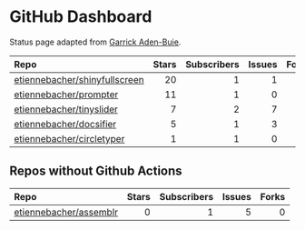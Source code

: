 GitHub Dashboard
================

Status page adapted from [Garrick
Aden-Buie](https://github.com/gadenbuie/status).

| Repo                                                                              | Stars | Subscribers | Issues | Forks | Status                                                                                                                                                           | Commit                                                                                                                                                    |
| :-------------------------------------------------------------------------------- | ----: | ----------: | -----: | ----: | :--------------------------------------------------------------------------------------------------------------------------------------------------------------- | :-------------------------------------------------------------------------------------------------------------------------------------------------------- |
| [etiennebacher/shinyfullscreen](https://github.com/etiennebacher/shinyfullscreen) |    20 |           1 |      1 |     1 | [![](https://github.com/etiennebacher/shinyfullscreen/workflows/R-CMD-check/badge.svg)](https://github.com/etiennebacher/shinyfullscreen/actions/runs/517631325) | <a href="https://github.com/etiennebacher/shinyfullscreen/commit/69221b56ccdeb8f256fb64bfa37299db209cc135" title="add cran downloads">69221b</a>          |
| [etiennebacher/prompter](https://github.com/etiennebacher/prompter)               |    11 |           1 |      0 |     0 | [![](https://github.com/etiennebacher/prompter/workflows/R-CMD-check/badge.svg)](https://github.com/etiennebacher/prompter/actions/runs/477423596)               | <a href="https://github.com/etiennebacher/prompter/commit/ebf2c586d04df17d2f5b770aa2aae0b249208564" title="add cran to installation">ebf2c5</a>           |
| [etiennebacher/tinyslider](https://github.com/etiennebacher/tinyslider)           |     7 |           2 |      7 |     0 | [![](https://github.com/etiennebacher/tinyslider/workflows/R-CMD-check/badge.svg)](https://github.com/etiennebacher/tinyslider/actions/runs/417902796)           | <a href="https://github.com/etiennebacher/tinyslider/commit/84199c2f84cc71494fdff78f68cd2fe7d8b24c70" title="add github actions">84199c</a>               |
| [etiennebacher/docsifier](https://github.com/etiennebacher/docsifier)             |     5 |           1 |      3 |     0 | [![](https://github.com/etiennebacher/docsifier/workflows/R-CMD-check/badge.svg)](https://github.com/etiennebacher/docsifier/actions/runs/586628026)             | <a href="https://github.com/etiennebacher/docsifier/commit/59eb6b6366c3be92f7bdb4c9407691a036aa765e" title="add tests for vignettes functions">59eb6b</a> |
| [etiennebacher/circletyper](https://github.com/etiennebacher/circletyper)         |     1 |           1 |      0 |     0 | [![](https://github.com/etiennebacher/circletyper/workflows/R-CMD-check/badge.svg)](https://github.com/etiennebacher/circletyper/actions/runs/509258623)         | <a href="https://github.com/etiennebacher/circletyper/commit/47dbef96335edce819f1e2f693990295abfc6d81" title="Update README.md">47dbef</a>                |

## Repos without Github Actions

| Repo                                                                | Stars | Subscribers | Issues | Forks |
| :------------------------------------------------------------------ | ----: | ----------: | -----: | ----: |
| [etiennebacher/assemblr](https://github.com/etiennebacher/assemblr) |     0 |           1 |      5 |     0 |
